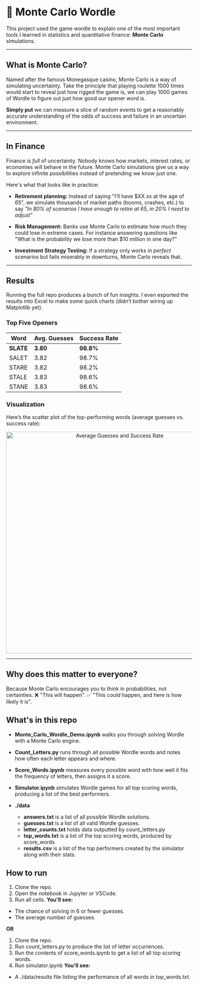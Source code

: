 # 🎲 Monte Carlo Wordle
This project used the game wordle to explain one of the most important tools I learned in statistics and quantitative finance: **Monte Carlo** simulations.

<hr>

## What is Monte Carlo?
Named after the famous Monegasque casino, Monte Carlo is a way of simulating uncertainty. Take the principle that playing roulette 1000 times would start to reveal just how rigged the game is, we can play 1000 games of Wordle to figure out just how good our opener word is.

**Simply put** we can measure a slice of random events to get a reasonably accurate understanding of the odds of success and failure in an uncertain environment.

<hr>

## In Finance
Finance is *full* of uncertainty. Nobody knows how markets, interest rates, or economies will behave in the future. Monte Carlo simulations give us a way to explore infinite possibilities instead of pretending we know just one.

Here's what that looks like in practice:

- **Retirement planning:**
Instead of saying "I'll have $XX.xx at the age of 65", we simulate thousands of market paths (booms, crashes, etc.) to say *"In 80% of scenarios I have enough to retire at 65, in 20% I need to adjust"*

- **Risk Management:**
Banks use Monte Carlo to estimate how much they could lose in extreme cases. For instance answering questions like "What is the probability we lose more than $10 million in one day?"

- **Investment Strategy Testing:**
If a strategy only works in *perfect* scenarios but fails miserably in downturns, Monte Carlo reveals that.

<hr>

## Results
Running the full repo produces a bunch of fun insights. I even exported the results into Excel to make some quick charts (didn’t bother wiring up Matplotlib yet).

### Top Five Openers
| Word  | Avg. Guesses | Success Rate |
| ----- | ------------ | ------------ |
| **SLATE** | **3.80**     | **98.8%**    |
| SALET | 3.82         | 98.7%        |
| STARE | 3.82         | 98.2%        |
| STALE | 3.83         | 98.6%        |
| STANE | 3.83         | 98.6%        |

### Visualization
Here’s the scatter plot of the top-performing words (average guesses vs. success rate):
<p align="center"> <img width="600" alt="Average Guesses and Success Rate" src="https://github.com/user-attachments/assets/b480dc5b-50eb-4e8f-8643-069e94c15a2c" /> </p>


<hr>

## Why does this matter to everyone?
Because Monte Carlo encourages you to think in probabilities, not certainties.
❌ "This will happen".
✅ "This *could* happen, and here is how likely it is".


## What's in this repo
- **Monte_Carlo_Wordle_Demo.ipynb** walks you through solving Wordle with a Monte Carlo engine.
- **Count_Letters.py** runs through all possible Wordle words and notes how often each letter appears and where.
- **Score_Words.ipynb** measures every possible word with how well it fits the frequency of letters, then assigns it a score.
- **Simulator.ipynb** simulates Wordle games for all top scoring words, producing a list of the best performers.

- **./data**
    - **answers.txt** is a list of all possible Wordle solutions.
    - **guesses.txt** is a list of all valid Wordle guesses.
    - **letter_counts.txt** holds data outputted by count_letters.py
    - **top_words.txt** is a list of the top scoring words, produced by score_words
    - **results.csv** is a list of the top performers created by the simulator along with their stats.

## How to run
1. Clone the repo.
2. Open the notebook in Jupyter or VSCode.
3. Run all cells.
**You'll see:**
- The chance of solving in 6 or fewer guesses.
- The average number of guesses.

**OR**
1. Clone the repo.
2. Run count_letters.py to produce the list of letter occurrences.
3. Run the contents of score_words.ipynb to get a list of all top scoring words.
4. Run simulator.ipynb
**You'll see:**
- A ./data/results file listing the performance of all words in top_words.txt. 
